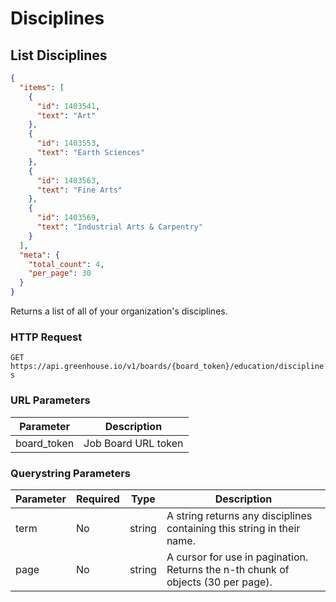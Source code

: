 # Disciplines

## List Disciplines
```json
{
  "items": [
    {
      "id": 1403541,
      "text": "Art"
    },
    {
      "id": 1403553,
      "text": "Earth Sciences"
    },
    {
      "id": 1403563,
      "text": "Fine Arts"
    },
    {
      "id": 1403569,
      "text": "Industrial Arts & Carpentry"
    }
  ],
  "meta": {
    "total_count": 4,
    "per_page": 30
  }
}
```

Returns a list of all of your organization's disciplines.

### HTTP Request

`GET https://api.greenhouse.io/v1/boards/{board_token}/education/disciplines`

### URL Parameters

Parameter | Description
--------- | -----------
board_token | Job Board URL token

### Querystring Parameters

Parameter | Required | Type | Description
--------- | ----------- | ----------- | -----------
term | No | string | A string returns any disciplines containing this string in their name.
page | No | string | A cursor for use in pagination. Returns the n-th chunk of objects (30 per page).
